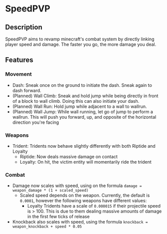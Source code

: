 # SpeedPVP
## Description
SpeedPVP aims to revamp minecraft's combat system by directly linking player speed and damage. The faster you go, the more damage you deal.
## Features
### Movement
- Dash: Sneak once on the ground to initiate the dash. Sneak again to dash forward.
- (Planned) Wall Climb: Sneak and hold jump while being directly in front of a block to wall climb. Doing this can also initiate your dash.
- (Planned) Wall Run: Hold jump while adjacent to a wall to wallrun.
- (Planned) Wall Jump: While wall running, let go of jump to perform a wallrun. This will push you forward, up, and opposite of the horizontal direction you're facing
### Weapons
- Trident: Tridents now behave slightly differently with both Riptide and Loyalty
  -   Riptide: Now deals massive damage on contact
  -   Loyalty: On hit, the victim entity will momentarily ride the trident
### Combat
- Damage now scales with speed, using on the formula `damage = weapon_damage * (1 + scaled_speed)`
  - Scaled speed depends on the weapon. Currently, the default is `0.0001`, however the following weapons have different values:
    - Loyalty Tridents have a scale of `0.000015` if their projectile speed is > 100. This is due to them dealing massive amounts of damage in the first few ticks of release
- Knockback also scales with speed, using the formula `knockback = weapon_knockback + speed * 0.05`
